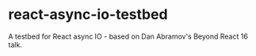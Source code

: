 # react-async-io-testbed
A testbed for React async IO - based on Dan Abramov's Beyond React 16 talk.
